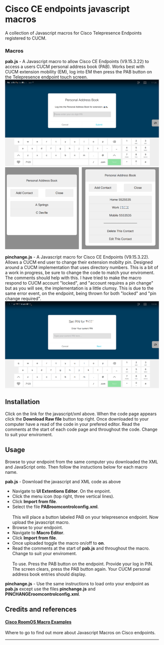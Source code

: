 # Cisco CE endpoints javascript macros

A collection of Javascript macros for Cisco Telepresence Endpoints registered to CUCM.

### Macros
**pab.js** - A Javascript macro to allow Cisco CE Endpoints (V9.15.3.22) to access a users CUCM personal address book (PAB). Works best with CUCM extension mobility (EM), log into EM then press the PAB button on the Telepresence endpoint touch screen.
![Figure 1 - Personal Address Book Log In](/./PABLoginScreenShot.png "Personal Address Book Log In")
![Figure 2 - Personal address book names detail](/./PABListSmall.png "Personal address book names detail")

**pinchange.js** - A Javascript macro for Cisco CE Endpoints (V9.15.3.22). Allows a CUCM end user to change their extension mobilty pin. Designed around a CUCM implementation that uses directory numbers. This is a bit of a work in progress, be sure to change the code to match your enviroment. The comments should help with this. I have tried to make the macro respond to CUCM account "locked", and "account requires a pin change" but as you will see, the implementation is a little clumsy. This is due to the same error event, on the endpoint, being thrown for both "locked" and "pin change required".
![Figure 3 - Pin change log In](/./PinChangeScreenShot.png "Pin change log in")

## Installation

Click on the link for the javascript/xml above. When the code page appears click the **Download Raw file** button top right. Once downloaded to your computer have a read of the code in your prefered editor. Read the comments at the start of each code page and throughout the code. Change to suit your enviroment.

## Usage

Browse to your endpoint from the same computer you downloaded the XML and JavaScript onto. Then follow the instuctions below for each macro name.

__pab.js__ - Download the javascript and XML code as above
- Navigate to __UI Extentions Editor__. On the enpoint.
- Click the menu icon (top right, three vertical lines).
- Click __Import from file__.
- Select the file __PABroomcontrolconfig.xml__.<br><br>This will place a button labeled PAB on your telepresence endpoint. Now upload the javascript macro.
- Browse to your endpoint.
- Navigate to __Macro Editor__.
- Click __Import from file__.
- Once uploaded toggle the macro on/off to __on__.
- Read the comments at the start of __pab.js__ and throughout the macro. Change to suit your enviroment.<br><br>
To use. Press the PAB button on the endpoint. Provide your log in PIN. The screen clears, press the PAB button again. Your CUCM personal address book entries should display.

__pinchange.js__ - Use the same instructions to load onto your endpoint as __pab.js__ except use the files __pinchange.js__ and __PINCHANGEroomcontrolconfig.xml__.

## Credits and references

#### [Cisco RoomOS Macro Examples](https://roomos.cisco.com/macros)
Where to go to find out more about Javascript Macros on Cisco endpoints.

----
